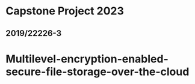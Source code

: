 # Capstone Project 2023
## 2019/22226-3
# Multilevel-encryption-enabled-secure-file-storage-over-the-cloud
